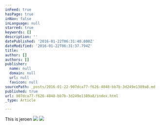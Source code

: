 ```yaml
---
inFeed: true
hasPage: true
inNav: false
inLanguage: null
starred: true
keywords: []
description: ''
datePublished: '2016-01-22T06:31:40.800Z'
dateModified: '2016-01-22T06:31:37.794Z'
title: ''
author: []
authors: []
publisher:
  name: null
  domain: null
  url: null
  favicon: null
sourcePath: _posts/2016-01-22-907dca77-f626-4848-bb7b-3d249e1389a8.md
published: true
url: 907dca77-f626-4848-bb7b-3d249e1389a8/index.html
_type: Article

---
```

This is jeroen ![](https://the-grid-user-content.s3-us-west-2.amazonaws.com/49671151-ea8c-4946-a455-61c5e5fea41a.jpg)
![](https://the-grid-user-content.s3-us-west-2.amazonaws.com/646cc243-e289-4b80-aa39-336e0e7a3250.jpg)